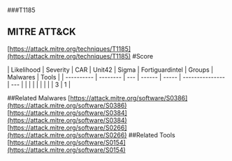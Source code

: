 ###T1185
## MITRE ATT&CK
[https://attack.mitre.org/techniques/T1185](https://attack.mitre.org/techniques/T1185)
#Score

| Likelihood | Severity | CAR | Unit42 | Sigma | Fortiguardintel | Groups | Malwares | Tools |
| ---------- | -------- | --- | ------ | ----- | --------------- | ---  |
 |   |   |   |   |   |   |   | 3 | 1 |

##Related Malwares
[https://attack.mitre.org/software/S0386](https://attack.mitre.org/software/S0386)
[https://attack.mitre.org/software/S0384](https://attack.mitre.org/software/S0384)
[https://attack.mitre.org/software/S0266](https://attack.mitre.org/software/S0266)
[]()
##Related Tools
[https://attack.mitre.org/software/S0154](https://attack.mitre.org/software/S0154)
[]()

